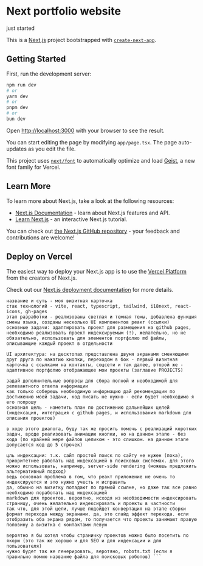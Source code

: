# Next portfolio website
just started

This is a [Next.js](https://nextjs.org) project bootstrapped with [`create-next-app`](https://nextjs.org/docs/app/api-reference/cli/create-next-app).

## Getting Started

First, run the development server:

```bash
npm run dev
# or
yarn dev
# or
pnpm dev
# or
bun dev
```

Open [http://localhost:3000](http://localhost:3000) with your browser to see the result.

You can start editing the page by modifying `app/page.tsx`. The page auto-updates as you edit the file.

This project uses [`next/font`](https://nextjs.org/docs/app/building-your-application/optimizing/fonts) to automatically optimize and load [Geist](https://vercel.com/font), a new font family for Vercel.

## Learn More

To learn more about Next.js, take a look at the following resources:

- [Next.js Documentation](https://nextjs.org/docs) - learn about Next.js features and API.
- [Learn Next.js](https://nextjs.org/learn) - an interactive Next.js tutorial.

You can check out [the Next.js GitHub repository](https://github.com/vercel/next.js) - your feedback and contributions are welcome!

## Deploy on Vercel

The easiest way to deploy your Next.js app is to use the [Vercel Platform](https://vercel.com/new?utm_medium=default-template&filter=next.js&utm_source=create-next-app&utm_campaign=create-next-app-readme) from the creators of Next.js.

Check out our [Next.js deployment documentation](https://nextjs.org/docs/app/building-your-application/deploying) for more details.


```мне нужна помощь в реализации проекта. собственно детали проекта:
название и суть - моя визитная карточка
стак технологий - vite, react, typescript, tailwind, i18next, react-icons, gh-pages
этап разработки - реализованы светлая и темная темы, добавлена функция смены языка, созданы несколько UI компонентов реакт (ссылки)
основные задачи: адаптировать проект для размещения на github pages, необходимо реализовать проект индексируемым (!), желательно, но не обязательно, использовать для элементов портфолио md файлы, описывающие каждый проект в отдельности

UI архитектура: на десктопах представлена двумя экранами сменяющими друг друга по нажатию кнопки, переходом в бок - первый визитная карточка с ссылками на контакты, соцсети и так далее, второй же - адаптивное портфолио отображающее мои проекты (заглавие PROJECTS)

задай дополнительные вопросы для сбора полной и необходимой для релевантного ответа информации
как только соберешь необходимую информацию дай рекомендации по достижению моей задачи, код писать не нужно - если будет необходимо я его попрошу
основная цель - наметить план по достижению дальнейших целей (индексация, интеграция с github pages, и использования markdown для описания проектов)

в ходе этого диалога, буду так же просить помочь с реализаций коротких задач, вроде реализовать анимацию кнопки, но на данном этапе - без кода (по крайней мере файлов целиком - это слишком. на данном этапе допусается код до 5 строчек)

цль индексации: т.к. сайт простой поиск по сайту не нужен (пока), приоритетнее работать над индексацией в поисковых системах. для этого можно использовать, например, server-side rendering (можешь предложить альтернативный подход)
ведь основная проблема в том, что реакт приложение не очень то индексируется и это нужно учесть и исправить
да, обычно на визитку попадают по прямой ссылке, но даже так все равно необходимо поработать над индексацией
markdown для проектов. вероятно, исходя из необзодимости индексировать страницу, очень желательно индексировать и проекты в частности
так что, для этой цели, лучше подойдет конвертация на этапе сборки
формат перехода между экранами. да, это слайд эффект перехода. если отобразить оба экрана рядом, то получается что проекты занимают правую половину а визитка с контактами левую

вероятно я бы хотел чтобы страничку проектов можно было посетить по якорю (это так же хорошо и для SEO и для индексации и для пользователя)
нужно будет так же генерировать, веротяно, robots.txt (если я правильно помню название файла для поисковых роботов) ```